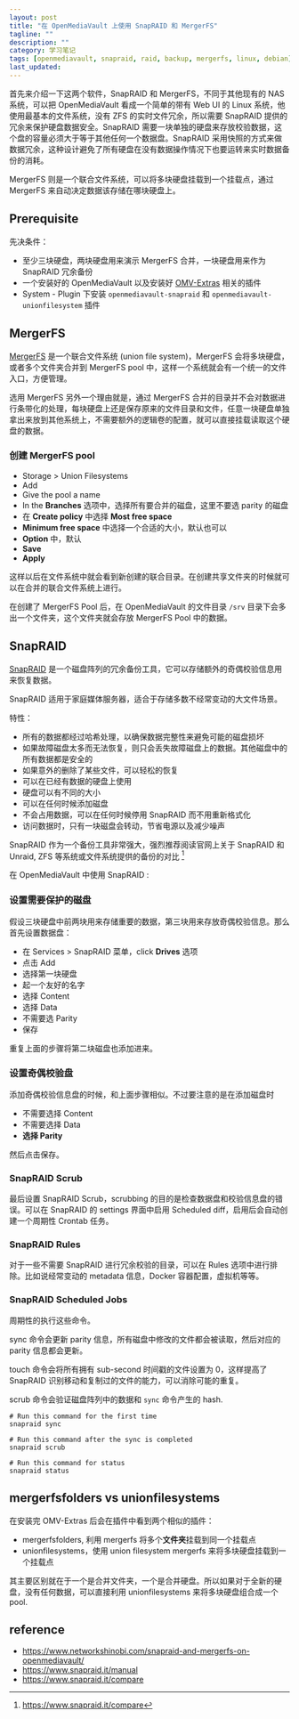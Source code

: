 ```yaml
---
layout: post
title: "在 OpenMediaVault 上使用 SnapRAID 和 MergerFS"
tagline: ""
description: ""
category: 学习笔记
tags: [openmediavault, snapraid, raid, backup, mergerfs, linux, debian]
last_updated:
---
```



首先来介绍一下这两个软件，SnapRAID 和 MergerFS，不同于其他现有的 NAS 系统，可以把 OpenMediaVault 看成一个简单的带有 Web UI 的 Linux 系统，他使用最基本的文件系统，没有 ZFS 的实时文件冗余，所以需要 SnapRAID 提供的冗余来保护硬盘数据安全。SnapRAID 需要一块单独的硬盘来存放校验数据，这个盘的容量必须大于等于其他任何一个数据盘。SnapRAID 采用快照的方式来做数据冗余，这种设计避免了所有硬盘在没有数据操作情况下也要运转来实时数据备份的消耗。

MergerFS 则是一个联合文件系统，可以将多块硬盘挂载到一个挂载点，通过 MergerFS 来自动决定数据该存储在哪块硬盘上。

## Prerequisite
先决条件：

- 至少三块硬盘，两块硬盘用来演示 MergerFS 合并，一块硬盘用来作为 SnapRAID 冗余备份
- 一个安装好的 OpenMediaVault 以及安装好 [OMV-Extras](/post/2020/03/openmediavault-setup.html) 相关的插件
- System - Plugin 下安装 `openmediavault-snapraid` 和 `openmediavault-unionfilesystem` 插件

## MergerFS
[MergerFS](https://github.com/trapexit/mergerfs) 是一个联合文件系统 (union file system)，MergerFS 会将多块硬盘，或者多个文件夹合并到 MergerFS pool 中，这样一个系统就会有一个统一的文件入口，方便管理。

选用 MergerFS 另外一个理由就是，通过 MergerFS 合并的目录并不会对数据进行条带化的处理，每块硬盘上还是保存原来的文件目录和文件，任意一块硬盘单独拿出来放到其他系统上，不需要额外的逻辑卷的配置，就可以直接挂载读取这个硬盘的数据。

### 创建 MergerFS pool

- Storage > Union Filesystems
- Add
- Give the pool a name
- In the **Branches** 选项中，选择所有要合并的磁盘，这里不要选 parity 的磁盘
- 在 **Create policy** 中选择 **Most free space**
- **Minimum free space** 中选择一个合适的大小，默认也可以
- **Option** 中，默认
- **Save**
- **Apply**

这样以后在文件系统中就会看到新创建的联合目录。在创建共享文件夹的时候就可以在合并的联合文件系统上进行。

在创建了 MergerFS Pool 后，在 OpenMediaVault 的文件目录 `/srv` 目录下会多出一个文件夹，这个文件夹就会存放 MergerFS Pool 中的数据。

## SnapRAID
[SnapRAID](https://www.snapraid.it/) 是一个磁盘阵列的冗余备份工具，它可以存储额外的奇偶校验信息用来恢复数据。

SnapRAID 适用于家庭媒体服务器，适合于存储多数不经常变动的大文件场景。

特性：

- 所有的数据都经过哈希处理，以确保数据完整性来避免可能的磁盘损坏
- 如果故障磁盘太多而无法恢复，则只会丢失故障磁盘上的数据。其他磁盘中的所有数据都是安全的
- 如果意外的删除了某些文件，可以轻松的恢复
- 可以在已经有数据的硬盘上使用
- 硬盘可以有不同的大小
- 可以在任何时候添加磁盘
- 不会占用数据，可以在任何时候停用 SnapRAID 而不用重新格式化
- 访问数据时，只有一块磁盘会转动，节省电源以及减少噪声

SnapRAID 作为一个备份工具非常强大，强烈推荐阅读官网上关于 SnapRAID 和 Unraid, ZFS 等系统或文件系统提供的备份的对比 [^s]

[^s]: <https://www.snapraid.it/compare>


在 OpenMediaVault 中使用 SnapRAID :

### 设置需要保护的磁盘
假设三块硬盘中前两块用来存储重要的数据，第三块用来存放奇偶校验信息。那么首先设置数据盘：

- 在 Services > SnapRAID 菜单，click **Drives** 选项
- 点击 Add
- 选择第一块硬盘
- 起一个友好的名字
- 选择 Content
- 选择 Data
- 不需要选 Parity
- 保存

重复上面的步骤将第二块磁盘也添加进来。

### 设置奇偶校验盘

添加奇偶校验信息盘的时候，和上面步骤相似。不过要注意的是在添加磁盘时

- 不需要选择 Content
- 不需要选择 Data
- **选择 Parity**

然后点击保存。

### SnapRAID Scrub
最后设置 SnapRAID Scrub，scrubbing 的目的是检查数据盘和校验信息盘的错误。可以在 SnapRAID 的 settings 界面中启用 Scheduled diff，启用后会自动创建一个周期性 Crontab 任务。

### SnapRAID Rules

对于一些不需要 SnapRAID 进行冗余校验的目录，可以在 Rules 选项中进行排除。比如说经常变动的 metadata 信息，Docker 容器配置，虚拟机等等。

### SnapRAID Scheduled Jobs
周期性的执行这些命令。

sync 命令会更新 parity 信息，所有磁盘中修改的文件都会被读取，然后对应的 parity 信息都会更新。

touch 命令会将所有拥有 sub-second 时间戳的文件设置为 0，这样提高了 SnapRAID 识别移动和复制过的文件的能力，可以消除可能的重复。

scrub 命令会验证磁盘阵列中的数据和 `sync` 命令产生的 hash.

    # Run this command for the first time
    snapraid sync

    # Run this command after the sync is completed
    snapraid scrub

    # Run this command for status
    snapraid status


## mergerfsfolders vs unionfilesystems
在安装完 OMV-Extras 后会在插件中看到两个相似的插件：

- mergerfsfolders, 利用 mergerfs 将多个**文件夹**挂载到同一个挂载点
- unionfilesystems，使用 union filesystem mergerfs 来将多块硬盘挂载到一个挂载点

其主要区别就在于一个是合并文件夹，一个是合并硬盘。所以如果对于全新的硬盘，没有任何数据，可以直接利用 unionfilesystems 来将多块硬盘组合成一个 pool.


## reference

- <https://www.networkshinobi.com/snapraid-and-mergerfs-on-openmediavault/>
- <https://www.snapraid.it/manual>
- <https://www.snapraid.it/compare>
